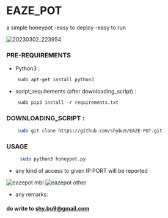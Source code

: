 # EAZE_POT
  a simple honeypot -easy to deploy -easy to run
  

![20230302_223954](https://user-images.githubusercontent.com/112984045/222503364-670a695a-f534-4401-86e2-1f13121065a7.jpg)

### PRE-REQUIREMENTS  
* Python3 :
 ```bash 
     sudo apt-get install python3 
 ``` 
  
  
  
* script_requitements (after downloading_script) :
 ```bash 
     sudo pip3 install -r requirements.txt 
 ```
 
 ### DOWNLOADING_SCRIPT :
 ```bash 
     sudo git clone https://github.com/shybu9/EAZE-POT.git 
 ``` 
 
 ### USAGE
 ```bash
      sudo python3 honeypot.py
 ```

* any kind of access to given IP:PORT will be reported

![eazepot mbl](https://user-images.githubusercontent.com/112984045/220195119-d37cc62e-f932-4be0-97ff-6b1a2ef914e6.png)
![eazepot other](https://user-images.githubusercontent.com/112984045/220195129-7f3a5ec7-e994-4020-b71e-949c499f0c9c.png)


* any remarks:<br> 
####      do write to shy.bu9@gmail.com
